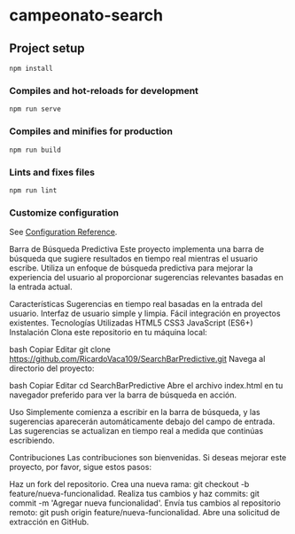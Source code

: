 # campeonato-search

## Project setup

```
npm install
```

### Compiles and hot-reloads for development

```
npm run serve
```

### Compiles and minifies for production

```
npm run build
```

### Lints and fixes files

```
npm run lint
```

### Customize configuration

See [Configuration Reference](https://cli.vuejs.org/config/).

Barra de Búsqueda Predictiva
Este proyecto implementa una barra de búsqueda que sugiere resultados en tiempo real mientras el usuario escribe. Utiliza un enfoque de búsqueda predictiva para mejorar la experiencia del usuario al proporcionar sugerencias relevantes basadas en la entrada actual.

Características
Sugerencias en tiempo real basadas en la entrada del usuario.
Interfaz de usuario simple y limpia.
Fácil integración en proyectos existentes.
Tecnologías Utilizadas
HTML5
CSS3
JavaScript (ES6+)
Instalación
Clona este repositorio en tu máquina local:

bash
Copiar
Editar
git clone https://github.com/RicardoVaca109/SearchBarPredictive.git
Navega al directorio del proyecto:

bash
Copiar
Editar
cd SearchBarPredictive
Abre el archivo index.html en tu navegador preferido para ver la barra de búsqueda en acción.

Uso
Simplemente comienza a escribir en la barra de búsqueda, y las sugerencias aparecerán automáticamente debajo del campo de entrada. Las sugerencias se actualizan en tiempo real a medida que continúas escribiendo.

Contribuciones
Las contribuciones son bienvenidas. Si deseas mejorar este proyecto, por favor, sigue estos pasos:

Haz un fork del repositorio.
Crea una nueva rama: git checkout -b feature/nueva-funcionalidad.
Realiza tus cambios y haz commits: git commit -m 'Agregar nueva funcionalidad'.
Envía tus cambios al repositorio remoto: git push origin feature/nueva-funcionalidad.
Abre una solicitud de extracción en GitHub.
